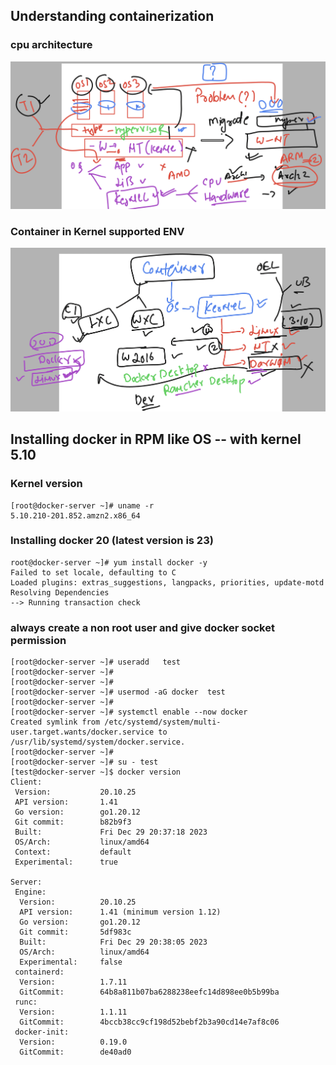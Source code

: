 ## Understanding containerization 

### cpu architecture 

<img src="arch1.png">

### Container in Kernel supported ENV 

<img src="contc1.png">

## Installing docker in RPM like OS -- with kernel 5.10 

### Kernel version 

```
[root@docker-server ~]# uname -r
5.10.210-201.852.amzn2.x86_64
```

### Installing docker 20 (latest version is 23) 

```
root@docker-server ~]# yum install docker -y 
Failed to set locale, defaulting to C
Loaded plugins: extras_suggestions, langpacks, priorities, update-motd
Resolving Dependencies
--> Running transaction check

```

### always create a non root user and give docker socket permission 

```
[root@docker-server ~]# useradd   test
[root@docker-server ~]# 
[root@docker-server ~]# 
[root@docker-server ~]# usermod -aG docker  test 
[root@docker-server ~]# 
[root@docker-server ~]# systemctl enable --now docker 
Created symlink from /etc/systemd/system/multi-user.target.wants/docker.service to /usr/lib/systemd/system/docker.service.
[root@docker-server ~]# 
[root@docker-server ~]# su - test
[test@docker-server ~]$ docker version 
Client:
 Version:           20.10.25
 API version:       1.41
 Go version:        go1.20.12
 Git commit:        b82b9f3
 Built:             Fri Dec 29 20:37:18 2023
 OS/Arch:           linux/amd64
 Context:           default
 Experimental:      true

Server:
 Engine:
  Version:          20.10.25
  API version:      1.41 (minimum version 1.12)
  Go version:       go1.20.12
  Git commit:       5df983c
  Built:            Fri Dec 29 20:38:05 2023
  OS/Arch:          linux/amd64
  Experimental:     false
 containerd:
  Version:          1.7.11
  GitCommit:        64b8a811b07ba6288238eefc14d898ee0b5b99ba
 runc:
  Version:          1.1.11
  GitCommit:        4bccb38cc9cf198d52bebf2b3a90cd14e7af8c06
 docker-init:
  Version:          0.19.0
  GitCommit:        de40ad0

```


